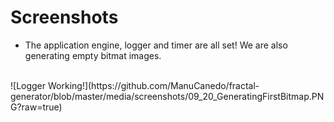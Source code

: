 # Screenshots

+ The application engine, logger and timer are all set! We are also generating empty bitmat images.

<br/>
![Logger Working!](https://github.com/ManuCanedo/fractal-generator/blob/master/media/screenshots/09_20_GeneratingFirstBitmap.PNG?raw=true)   
